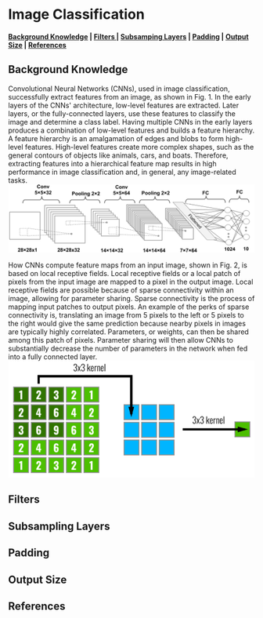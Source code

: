 ﻿
# Image Classification
<h4>
<a href="#back"> Background Knowledge</a> | 
<a href="#fil"> Filters </a> | 
<a href="#sub">Subsamping Layers</a> |
<a href="#pad">Padding</a> |
<a href="#res">Output Size</a> |
<a href = "#ref">References</a>
</h4>

<p id="back"> </p>

## Background Knowledge


Convolutional Neural Networks (CNNs), used in image classification, successfully extract features from an image, as shown in Fig. 1. In the early layers of the CNNs' architecture, low-level features are extracted. Later layers, or the fully-connected layers, use these features to classify the image and determine a class label. Having multiple CNNs in the early layers produces a combination of low-level features and builds a feature hierarchy. A feature hierarchy is an amalgamation of edges and blobs to form high-level features. High-level features create more complex shapes, such as the general contours of objects like animals, cars, and boats. Therefore, extracting features into a hierarchical feature map results in high performance in image classification and, in general, any image-related tasks. 
![Fig. 1 A deep CNN from *<a href=https://subscription.packtpub.com/book/data/9781801819312/14/ch14lvl1sec98/implementing-a-deep-cnn-using-pytorch> Machine Learning with PyTorch and Scikit-Learn </a>*](https://github.com/luisIvey05/Computer_Vision/blob/main/Image_Classification/images/CNN.png)


How CNNs compute feature maps from an input image, shown in Fig. 2, is based on local receptive fields. Local receptive fields or a local patch of pixels from the input image are mapped to a pixel in the output image. Local receptive fields are possible because of sparse connectivity within an image, allowing for parameter sharing. Sparse connectivity is the process of mapping input patches to output pixels. An example of the perks of sparse connectivity is,  translating an image from 5 pixels to the left or 5 pixels to the right would give the same prediction because nearby pixels in images are typically highly correlated. Parameters, or weights, can then be shared among this patch of pixels. Parameter sharing will then allow CNNs to substantially decrease the number of parameters in the network when fed into a fully connected layer. 
![Fig. 2 Local receptive field being mapped to a single pixel from *<a href=https://blog.christianperone.com/2017/11/the-effective-receptive-field-on-cnns/l> Terra Incognita by Christian S. Perone </a>*](https://github.com/luisIvey05/Computer_Vision/blob/main/Image_Classification/images/res.png)
<p id="fil"> </p>

## Filters



<p id="sub"> </p>

## Subsampling Layers


<p id="pad"> </p>

## Padding


<p id="out"> </p>

## Output Size


<p id="ref"> </p>

## References
